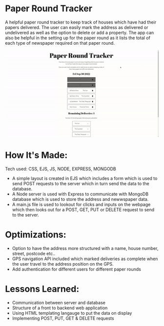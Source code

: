 # Paper Round Tracker

A helpful paper round tracker to keep track of houses which have had their papers delivered. The user can easily mark the address as delivered or undelivered as well as the option to delete or add a property. The app can also be helpful in the setting up for the paper round as it lists the total of each type of newspaper required on that paper round.

<p align="center">
  <img width="600" src="https://github.com/GreenEagleKing/paper-round-api/blob/main/img/paper-round-gif.gif?raw=true">
</p>

# How It's Made:
Tech used: CSS, EJS, JS, NODE, EXPRESS, MONGODB

+ A simple layout is created in EJS which includes a form which is used to send POST requests to the server which in turn send the data to the database.
+ A Node server is used with Express to communicate with MongoDB database which is used to store the address and newwspaper data.
+ A main.js file is used to lookout for clicks and inputs on the webpage which then looks out for a POST, GET, PUT or DELETE request to send to the server.

# Optimizations:
+ Option to have the address more structured with a name, house number, street, postcode etc..
+ GPS navigation API included which marked deliveries as complete when the user travel to the address position on the GPS.
+ Add authentication for different users for different paper rounds


# Lessons Learned:
+ Communication between server and database
+ Structure of a front to backend web application
+ Using HTML templating langauge to put the data on display
+ Implementing POST, PUT, GET & DELETE requests
